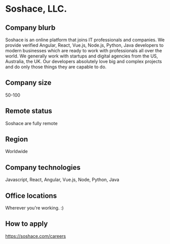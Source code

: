 # Soshace, LLC.

## Company blurb

Soshace is an online platform that joins IT professionals and companies. We provide verified Angular, React, Vue.js, Node.js, Python, Java developers to modern businesses which are ready to work with professionals all over the world.
We generally work with startups and digital agencies from the US, Australia, the UK.
Our developers absolutely love big and complex projects and do only those things they are capable to do.

## Company size

50-100

## Remote status

Soshace are fully remote

## Region

Worldwide

## Company technologies

Javascript, React, Angular, Vue.js, Node, Python, Java

## Office locations

Wherever you're working. :)

## How to apply

https://soshace.com/careers

 [1]: https://soshace.com/
